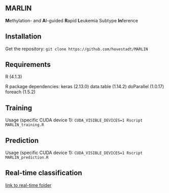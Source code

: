 ## MARLIN

**M**ethylation- and **A**I-guided **R**apid **L**eukemia Subtype **In**ference

## Installation

Get the repository: `git clone https://github.com/hovestadt/MARLIN`

## Requirements

R (4.1.3)

R package dependencies:
keras (2.13.0)
data.table (1.14.2)
doParallel (1.0.17)
foreach (1.5.2)

## Training

Usage (specific CUDA device 1): `CUDA_VISIBLE_DEVICES=1 Rscript MARLIN_training.R`

## Prediction

Usage (specific CUDA device 1): `CUDA_VISIBLE_DEVICES=1 Rscript MARLIN_prediction.R`

## Real-time classification

[link to real-time folder](MARLIN_realtime)

